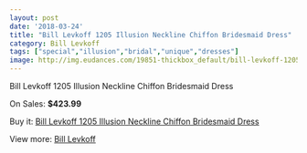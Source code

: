 ```yaml
---
layout: post
date: '2018-03-24'
title: "Bill Levkoff 1205 Illusion Neckline Chiffon Bridesmaid Dress"
category: Bill Levkoff
tags: ["special","illusion","bridal","unique","dresses"]
image: http://img.eudances.com/19851-thickbox_default/bill-levkoff-1205-illusion-neckline-chiffon-bridesmaid-dress.jpg
---
```

Bill Levkoff 1205 Illusion Neckline Chiffon Bridesmaid Dress

On Sales: **$423.99**
<a href="https://www.eudances.com/en/bill-levkoff/5921-bill-levkoff-1205-illusion-neckline-chiffon-bridesmaid-dress.html"><amp-img layout="responsive" width="600" height="600" src="//img.eudances.com/19851-thickbox_default/bill-levkoff-1205-illusion-neckline-chiffon-bridesmaid-dress.jpg" alt="Bill Levkoff 1205 Illusion Neckline Chiffon Bridesmaid Dress 0" /></a>
<a href="https://www.eudances.com/en/bill-levkoff/5921-bill-levkoff-1205-illusion-neckline-chiffon-bridesmaid-dress.html"><amp-img layout="responsive" width="600" height="600" src="//img.eudances.com/19852-thickbox_default/bill-levkoff-1205-illusion-neckline-chiffon-bridesmaid-dress.jpg" alt="Bill Levkoff 1205 Illusion Neckline Chiffon Bridesmaid Dress 1" /></a>

Buy it: [Bill Levkoff 1205 Illusion Neckline Chiffon Bridesmaid Dress](https://www.eudances.com/en/bill-levkoff/5921-bill-levkoff-1205-illusion-neckline-chiffon-bridesmaid-dress.html "Bill Levkoff 1205 Illusion Neckline Chiffon Bridesmaid Dress")

View more: [Bill Levkoff](https://www.eudances.com/en/57-bill-levkoff "Bill Levkoff")